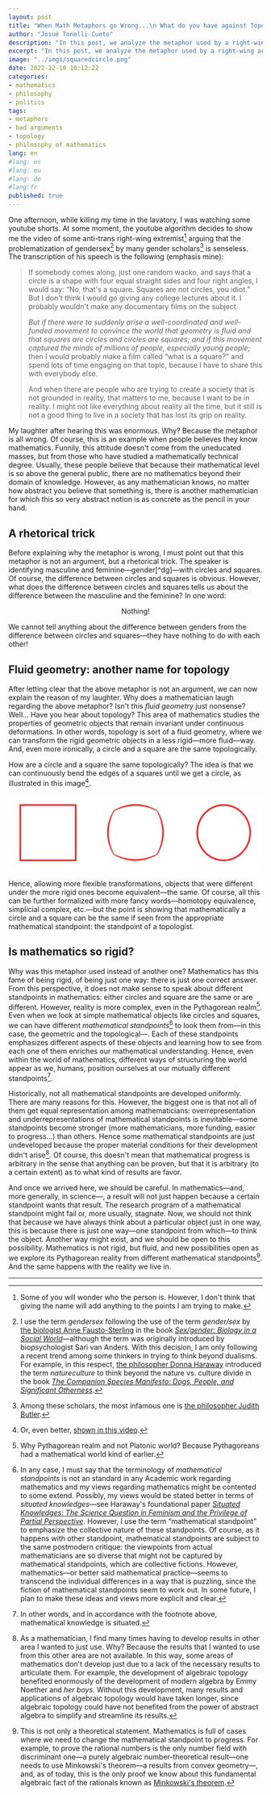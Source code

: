 ```yaml
---
layout: post
title: "When Math Metaphors go Wrong...\n What do you have against Topology?"
author: "Josué Tonelli-Cueto"
description: "In this post, we analyze the metaphor used by a right-wing activist comparing gender theories to a sort of senseless fluid geometry. Now, there is a fluid geometry in mathematics: topology."
excerpt: "In this post, we analyze the metaphor used by a right-wing activist comparing gender theories to a sort of senseless fluid geometry. Now, there is a fluid geometry in mathematics: topology."
image: "../imgs/squaredcircle.png"
date: 2022-12-10 10:12:22
categories:
- mathematics
- philosophy
- politics
tags:
- metaphors
- bad arguments
- topology
- philosophy of mathematics
lang: en
#lang: es
#lang: eu
#lang: de
#lang:fr
published: true
---
```


One afternoon, while killing my time in the lavatory, I was watching some youtube shorts. At some moment, the youtube algorithm decides to show me the video of some anti-trans right-wing extremist[^who] arguing that the problematization of gendersex[^FS] by many gender scholars[^butler] is senseless. The transcription of his speech is the following (emphasis mine):

>If somebody comes along, just one random wacko, and says that a circle is a shape with four equal straight sides and four right angles, I would say: &ldquo;No, that's a square. Squares are not circles, you idiot.&rdquo; But I don't think I would go giving any college lectures about it. I probably wouldn't make any documentary films on the subject.
>
>*But if there were to suddenly arise a well-coordinated and well-funded movement to convince the world that geometry is fluid and that squares are circles and circles are squares; and if this movement captured the minds of millions of people, especially young people*; then I would probably make a film called &ldquo;what is a square?&rdquo; and spend lots of time engaging on that topic, because I have to share this with everybody else.
>
>And when there are people who are trying to create a society that is not grounded in reality, that matters to me, because I want to be in reality. I might not like everything about reality all the time, but it still is not a good thing to live in a society that has lost its grip on reality.

My laughter after hearing this was enormous. Why? Because the metaphor is all wrong. Of course, this is an example when people believes they know mathematics. Funnily, this attitude doesn't come from the uneducated masses, but from those who have studied a mathematically technical degree. Usually, these people believe that because their mathematical level is so above the general public, there are no mathematics beyond their domain of knowledge. However, as any mathematician knows, no matter how abstract you believe that something is, there is another mathematician for which this so very abstract notion is as concrete as the pencil in your hand.

## A rhetorical trick

Before explaining why the metaphor is wrong, I must point out that this metaphor is not an argument, but a rhetorical trick. The speaker is identifying masculine and feminine—gender[^dg]—with circles and squares. Of course, the difference between circles and squares is obvious. However, what does the difference between circles and squares tells us about the difference between the masculine and the feminine? In one word:
<p style="text-align: center;">Nothing!</p>
We cannot tell anything about the difference between genders from the difference between circles and squares—they have nothing to do with each other!

## Fluid geometry: another name for topology

After letting clear that the above metaphor is not an argument, we can now explain the reason of my laughter. Why does a mathematician laugh regarding the above metaphor? Isn't this _fluid geometry_ just nonsense? Well... Have you hear about topology? This area of mathematics studies the properties of geometric objects that remain invariant under continuous deformations. In other words, topology is sort of a fluid geometry, where we can transform the rigid geometric objects in a less rigid—more fluid—way. And, even more ironically, a circle and a square are the same topologically.

How are a circle and a square the same topologically? The idea is that we can continuously bend the edges of a squares until we get a circle, as illustrated in this image[^video].

![Topological deformation of a circle into a square](../imgs/squaretocircle.png)

Hence, allowing more flexible transformations, objects that were different under the more rigid ones become equivalent—the same. Of course, all this can be further formalized with more fancy words—homotopy equivalence, simplicial complex, etc.—but the point is showing that mathematically a circle and a square can be the same if seen from the appropriate mathematical standpoint: the standpoint of a topologist.

## Is mathematics so rigid?

Why was this metaphor used instead of another one? Mathematics has this fame of being rigid, of being just one way: there is just one correct answer. From this perspective, it does not make sense to speak about different standpoints in mathematics: either circles and square are the same or are different. However, reality is more complex, even in the Pythagorean realm[^py]. Even when we look at simple mathematical objects like circles and squares, we can have different _mathematical standpoints_[^HarawaySK] to look them from—in this case, the geometric and the topological—. Each of these standpoints emphasizes different aspects of these objects and learning how to see from each one of them enriches our mathematical understanding. Hence, even within the world of mathematics, different ways of structuring the world appear as we, humans, position ourselves at our mutually different standpoints[^SK2].

Historically, not all mathematical standpoints are developed uniformly. There are many reasons for this. However, the biggest one is that not all of them get equal representation among mathematicians: overrepresentation and underrepresentations of mathematical standpoints is inevitable—some standpoints become stronger (more mathematicians, more funding, easier to progress...) than others. Hence some mathematical standpoints are just undeveloped because the proper material conditions for their development didn't arise[^matcond]. Of course, this doesn't mean that mathematical progress is arbitrary in the sense that anything can be proven, but that it is arbitrary (to a certain extent) as to what kind of results are favor.

And once we arrived here, we should be careful. In mathematics—and, more generally, in science—, a result will not just happen because a certain standpoint wants that result. The research program of a mathematical standpoint might fail or, more usually, stagnate. Now, we should not think that because we have always think about a particular object just in one way, this is because there is just one way—one standpoint from which—to think the object. Another way might exist, and we should be open to this possibility. Mathematics is not rigid, but fluid, and new possibilities open as we explore its Pythagorean reality from different mathematical standpoints[^SK3]. And the same happens with the reality we live in.


***

[^who]: Some of you will wonder who the person is. However, I don't think that giving the name will add anything to the points I am trying to make.<!--https://www.youtube.com/shorts/S8WC58D0h6M-->

[^FS]: I use the term _gendersex_ following the use of the term _gender/sex_ by [the biologist Anne Fausto-Sterling](https://en.wikipedia.org/wiki/Anne_Fausto-Sterling) in the book [_Sex/gender: Biology in a Social World_](https://books.google.com/books?id=BhbJUlZvYwEC)—although the term was originally introduced by biopsychologist Sari van Anders. With this decision, I am only following a recent trend among some thinkers in trying to think beyond dualisms. For example, in this respect, [the philosopher Donna Haraway](https://en.wikipedia.org/wiki/Donna_Haraway) introduced the term _natureculture_ to think beyond the nature vs. culture divide in the book [_The Companion Species Manifesto: Dogs, People, and Significant Otherness_](https://books.google.com/books/about/The_Companion_Species_Manifesto.html?id=hbjCzQEACAAJ).

[^butler]: Among these scholars, the most infamous one is [the philosopher Judith Butler](https://en.wikipedia.org/wiki/Judith_Butler).

[^gd]: Note that I am not claiming that gender is dual—masculine and feminine—, but that's what the speaker is affirming.

[^video]: Or, even better, [shown in this video](https://www.youtube.com/watch?v=pFEYzWf-gk8).

[^py]: Why Pythagorean realm and not Platonic world? Because Pythagoreans had a mathematical world kind of earlier.

[^HarawaySK]: In any case, I must say that the terminology of _mathematical standpoints_ is not an standard in any Academic work regarding mathematics and my views regarding mathematics might be contented to some extend. Possibly, my views would be stated better in terms of _situated knowledges_—see Haraway's foundational paper [_Situated Knowledges: The Science Question in Feminism and the Privilege of Partial Perspective_](https://doi.org/10.2307/3178066). However, I use the term &ldquo;mathematical standpoint&rdquo; to emphasize the collective nature of these standpoints. Of course, as it happens with other standpoint, mathematical standpoints are subject to the same postmodern critique: the viewpoints from actual mathematicians are so diverse that might not be captured by mathematical standpoints, which are collective fictions. However, mathematics—or better said mathematical practice—seems to transcend the individual differences in a way that is puzzling, since the fiction of mathematical standpoints seem to work out. In some future, I plan to make these ideas and views more explicit and clear.

[^SK2]: In other words, and in accordance with the footnote above, mathematical knowledge is situated.

[^matcond]: As a mathematician, I find many times having to develop results in other area I wanted to just use. Why? Because the results that I wanted to use from this other area are not available. In this way, some areas of mathematics don't develop just due to a lack of the necessary results to articulate them. For example, the development of algebraic topology benefited enormously of the development of modern algebra by Emmy Noether and _her boys_. Without this development, many results and applications of algebraic topology would have taken longer, since algebraic topology could have not benefited from the power of abstract algebra to simplify and streamline its results.

[^SK3]: This is not only a theoretical statement. Mathematics is full of cases where we need to change the mathematical standpoint to progress. For example, to prove the rational numbers is the only number field with discriminant one—a purely algebraic number-theoretical result—one needs to use Minkowski's theorem—a results from convex geometry—, and, as of today, this is the only proof we know about this fundamental algebraic fact of the rationals known as [Minkowski's theorem](https://en.wikipedia.org/wiki/Minkowski%27s_bound).
